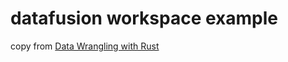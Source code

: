 # datafusion workspace example
copy from [Data Wrangling with Rust](https://github.com/andrewleverette/data_wrangling_with_rust)
